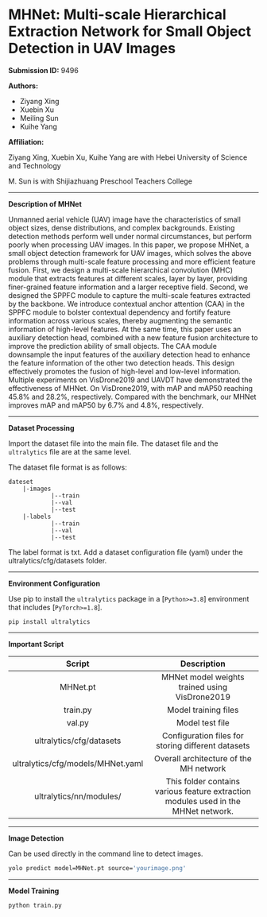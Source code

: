 # MHNet: Multi-scale Hierarchical Extraction Network for Small Object Detection in UAV Images

**Submission ID:** 9496 

**Authors:**

- Ziyang Xing
- Xuebin Xu
- Meiling Sun
- Kuihe Yang

**Affiliation:**

Ziyang Xing, Xuebin Xu, Kuihe Yang are with Hebei University of Science and Technology

M. Sun is with Shijiazhuang Preschool Teachers College

------

**Description of MHNet**

Unmanned aerial vehicle (UAV) image have the characteristics of small object sizes, dense distributions, and complex backgrounds. Existing detection methods perform well under normal circumstances, but perform poorly when processing UAV images. In this paper, we propose MHNet, a small object detection framework for UAV images, which solves the above problems through multi-scale feature processing and more efficient feature fusion. First, we design a multi-scale hierarchical convolution (MHC) module that extracts features at different scales, layer by layer, providing finer-grained feature information and a larger receptive field. Second, we designed the SPPFC module to capture the multi-scale features extracted by the backbone. We introduce contextual anchor attention (CAA) in the SPPFC module to bolster contextual dependency and fortify feature information across various scales, thereby augmenting the semantic information of high-level features. At the same time, this paper uses an auxiliary detection head, combined with a new feature fusion architecture to improve the prediction ability of small objects. The CAA module downsample the input features of the auxiliary detection head to enhance the feature information of the other two detection heads. This design effectively promotes the fusion of high-level and low-level information. Multiple experiments on VisDrone2019 and UAVDT have demonstrated the effectiveness of MHNet. On VisDrone2019, with mAP and mAP50 reaching 45.8% and 28.2%, respectively. Compared with the benchmark, our MHNet improves mAP and mAP50 by 6.7% and 4.8%, respectively.

------

**Dataset Processing**

Import the dataset file into the main file. The dataset file and the ` ultralytics` file are at the same level.

The dataset file format is as follows:

    dateset    
        |-images
                |--train
                |--val
                |--test
        |-labels
                |--train
                |--val
                |--test

The label format is txt. Add a dataset configuration file (yaml) under the ultralytics/cfg/datasets folder.

------

**Environment Configuration**

Use pip to install the `ultralytics` package in a [`Python>=3.8`] environment that includes [`PyTorch>=1.8`].

```
pip install ultralytics
```

------

**Important Script**

|              Script               |                         Description                          |
| :-------------------------------: | :----------------------------------------------------------: |
|             MHNet.pt              |        MHNet model weights trained using VisDrone2019        |
|             train.py              |                     Model training files                     |
|              val.py               |                       Model test file                        |
|     ultralytics/cfg/datasets      |      Configuration files for storing different datasets      |
| ultralytics/cfg/models/MHNet.yaml |            Overall architecture of the MH network            |
|      ultralytics/nn/modules/      | This folder contains various feature extraction modules used in the MHNet network. |

------

**Image Detection**

Can be used directly in the command line to detect images.

```bash
yolo predict model=MHNet.pt source='yourimage.png'
```

------

**Model Training**

```
python train.py
```

